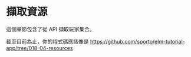 # 擷取資源

這個章節包含了從 API 擷取玩家集合。

截至目前為止，你的程式碼應該像是 <https://github.com/sporto/elm-tutorial-app/tree/018-04-resources>
